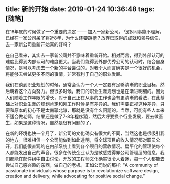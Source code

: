 title: 新的开始
date: 2019-01-24 10:36:48
tags: [随笔]
---

在18年底的时候做了一个重要的决定 —— 加入一家新公司。
很多同事能不理解，已经在一家公司呆了将近8年，为什么还要跳槽？放弃已取得的成就和领导信任，去一家新公司重新开始真的好吗？

在自己看来，其实去一家新公司并不意味着重新开始。相对而言，得到外部认可的难度比得到内部认可的难度更大。当我们能得到外部优秀公司的认可时，结合自身情况，是可以考虑去一个新的平台尝试的。对我个人而言确实是一个很好的机会，将能够去尝试更多不同的事情，非常有利于自己的职业发展。

我们在谈到职业规划的时候，通常会认为一个人一定要有足够清晰的职业目标，然后朝着这个方向努力。但很多时候，我们的职业生涯规划也是在渐进明细的。因为人们随着工作年限的增长，对于自己正在从事的工作也会有更清晰的看法，在此基础上对职业生涯的规划肯定和刚工作时候是有差异的。我们需要正视这种差异，只要和原本的初心不是太南辕北辙，那就是没有什么问题的。当然，可能有些人本来不适合做老师，结果还是做了7-8年程序猿，然后大呼要换个行业发展，要去做医生，如果是这种情况，自然是很有问题的了。

在新的环境也快一个月了，新公司的文化确实有很大的不同，当然这也是很吸引我的地方。很难相信一个公司能做到如此透明，将全球项目的收入情况都对职员公开，我们能很直观的在内部系统上看到各个项目的营收情况。扁平化的管理使每个人都能发出自己的声音。很多在传统企业认为是敏感或得罪公司管理层的信息，我们都能在邮件组中自由讨论。开放的工程师文化确实很令人着迷，每一个人都能去尝试自己感兴趣的东西，做自己的老板。正如公司说的那样:
“A community of passionate individuals whose purpose is to revolutionize software design, creation and delivery, while advocating for positive social change.”

